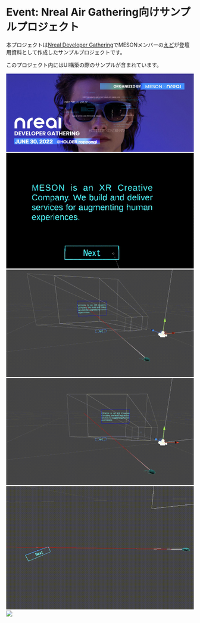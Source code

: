 # Event: Nreal Air Gathering向けサンプルプロジェクト

本プロジェクトは[Nreal Developer Gathering](https://ar-japan.connpass.com/event/250070/)でMESONメンバーの[えど](https://twitter.com/edo_m18)が登壇用資料として作成したサンプルプロジェクトです。

このプロジェクト内にはUI構築の際のサンプルが含まれています。

![](Images/keyvisual.png)
![](Images/particle-ui.gif)
![](Images/follow-to-camera.gif)
![](Images/follow-to-camera_fix-horizontal.gif)
![](Images/ray-distance.gif)
![](Images/vignette.gif)